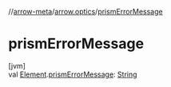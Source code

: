 //[arrow-meta](../../index.md)/[arrow.optics](index.md)/[prismErrorMessage](prism-error-message.md)

# prismErrorMessage

[jvm]\
val [Element](https://docs.oracle.com/javase/8/docs/api/javax/lang/model/element/Element.html).[prismErrorMessage](prism-error-message.md): [String](https://kotlinlang.org/api/latest/jvm/stdlib/kotlin/-string/index.html)
